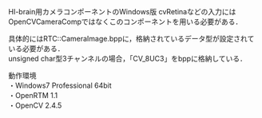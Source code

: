 ﻿HI-brain用カメラコンポーネントのWindows版
cvRetinaなどの入力にはOpenCVCameraCompではなくこのコンポーネントを用いる必要がある．  

具体的にはRTC::CameraImage.bppに，格納されているデータ型が設定されている必要がある．  
unsigned char型3チャンネルの場合，「CV_8UC3」をbppに格納している．  
  
動作環境  
・Windows7 Professional 64bit  
・OpenRTM 1.1  
・OpenCV 2.4.5  
